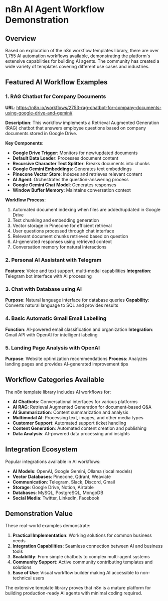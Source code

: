 
# n8n AI Agent Workflow Demonstration

## Overview

Based on exploration of the n8n workflow templates library, there are over 1,755 AI automation workflows available, demonstrating the platform's extensive capabilities for building AI agents. The community has created a wide variety of templates covering different use cases and industries.

## Featured AI Workflow Examples

### 1. RAG Chatbot for Company Documents
**URL**: https://n8n.io/workflows/2753-rag-chatbot-for-company-documents-using-google-drive-and-gemini/

**Description**: This workflow implements a Retrieval Augmented Generation (RAG) chatbot that answers employee questions based on company documents stored in Google Drive.

**Key Components**:
- **Google Drive Trigger**: Monitors for new/updated documents
- **Default Data Loader**: Processes document content
- **Recursive Character Text Splitter**: Breaks documents into chunks
- **Google Gemini Embeddings**: Generates text embeddings
- **Pinecone Vector Store**: Indexes and retrieves relevant content
- **AI Agent**: Orchestrates the question-answering process
- **Google Gemini Chat Model**: Generates responses
- **Window Buffer Memory**: Maintains conversation context

**Workflow Process**:
1. Automated document indexing when files are added/updated in Google Drive
2. Text chunking and embedding generation
3. Vector storage in Pinecone for efficient retrieval
4. User questions processed through chat interface
5. Relevant document chunks retrieved based on question
6. AI-generated responses using retrieved context
7. Conversation memory for natural interactions

### 2. Personal AI Assistant with Telegram
**Features**: Voice and text support, multi-modal capabilities
**Integration**: Telegram bot interface with AI processing

### 3. Chat with Database using AI
**Purpose**: Natural language interface for database queries
**Capability**: Converts natural language to SQL and provides results

### 4. Basic Automatic Gmail Email Labelling
**Function**: AI-powered email classification and organization
**Integration**: Gmail API with OpenAI for intelligent labeling

### 5. Landing Page Analysis with OpenAI
**Purpose**: Website optimization recommendations
**Process**: Analyzes landing pages and provides AI-generated improvement tips

## Workflow Categories Available

The n8n template library includes AI workflows for:
- **AI Chatbots**: Conversational interfaces for various platforms
- **AI RAG**: Retrieval Augmented Generation for document-based Q&A
- **AI Summarization**: Content summarization and analysis
- **Multimodal AI**: Processing text, images, and other media types
- **Customer Support**: Automated support ticket handling
- **Content Generation**: Automated content creation and publishing
- **Data Analysis**: AI-powered data processing and insights

## Integration Ecosystem

Popular integrations available in AI workflows:
- **AI Models**: OpenAI, Google Gemini, Ollama (local models)
- **Vector Databases**: Pinecone, Qdrant, Weaviate
- **Communication**: Telegram, Slack, Discord, Gmail
- **Storage**: Google Drive, Notion, Airtable
- **Databases**: MySQL, PostgreSQL, MongoDB
- **Social Media**: Twitter, LinkedIn, Facebook

## Demonstration Value

These real-world examples demonstrate:
1. **Practical Implementation**: Working solutions for common business needs
2. **Integration Capabilities**: Seamless connection between AI and business tools
3. **Scalability**: From simple chatbots to complex multi-agent systems
4. **Community Support**: Active community contributing templates and solutions
5. **Ease of Use**: Visual workflow builder making AI accessible to non-technical users

The extensive template library proves that n8n is a mature platform for building production-ready AI agents with minimal coding required.

